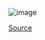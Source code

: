 ![image](https://user-images.githubusercontent.com/118042/181349990-f7ccaa1a-d825-41e4-95c9-576c32e764da.png)

[Source](https://forum.obsidian.md/t/whats-your-routine-to-update-third-party-plugins-manually/18419/6)
